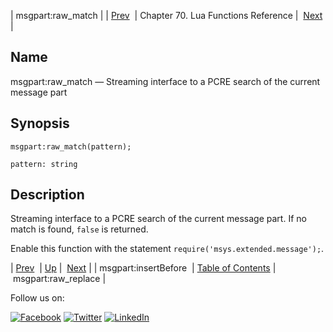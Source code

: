 | msgpart:raw_match |
| [Prev](lua.ref.msgpart_insertBefore.php)  | Chapter 70. Lua Functions Reference |  [Next](lua.ref.msgpart_raw_replace.php) |

<a name="lua.ref.msgpart_raw_match"></a>
## Name

msgpart:raw_match — Streaming interface to a PCRE search of the current message part

<a name="idp17154736"></a>
## Synopsis

`msgpart:raw_match(pattern);`

`pattern: string`<a name="idp17157664"></a>
## Description

Streaming interface to a PCRE search of the current message part. If no match is found, `false` is returned.

Enable this function with the statement `require('msys.extended.message');`.

| [Prev](lua.ref.msgpart_insertBefore.php)  | [Up](lua.function.details.php) |  [Next](lua.ref.msgpart_raw_replace.php) |
| msgpart:insertBefore  | [Table of Contents](index.php) |  msgpart:raw_replace |

Follow us on:

[![Facebook](https://support.messagesystems.com/images/icon-facebook.png)](http://www.facebook.com/messagesystems) [![Twitter](https://support.messagesystems.com/images/icon-twitter.png)](http://twitter.com/#!/MessageSystems) [![LinkedIn](https://support.messagesystems.com/images/icon-linkedin.png)](http://www.linkedin.com/company/message-systems)
